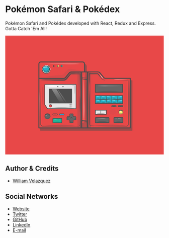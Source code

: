 # Pokémon Safari & Pokédex

Pokémon Safari and Pokédex developed with React, Redux and Express.
Gotta Catch 'Em All!

![Pokédex](./.readme-static/pokedex-readme.jpg)

## Author & Credits

- [William Velazquez](https://twitter.com/@WilliamVlazquez)

## Social Networks

- [Website](https://williamvelazquez.com/)
- [Twitter](https://twitter.com/@WilliamVlazquez)
- [GitHub](https://github.com/WilliamVelazquez)
- [LinkedIn](https://www.linkedin.com/in/williamvelazquez/)
- [E-mail](mailto:info@williamvelazquez.com)
